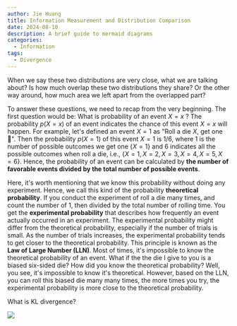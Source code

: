 ```yaml
---
author: Jie Huang
title: Information Measurement and Distribution Comparison
date: 2024-08-10
description: A brief guide to mermaid diagrams
categories:
  - Information
tags:
  - Divergence
---
```


When we say these two distributions are very close, what we are talking about? Is how much overlap these two distributions they share? Or the other way around, how much area we left apart from the overlapped part? 

To answer these questions, we need to recap from the very beginning. The first question would be: What is probability of an event $X=x$ ? The probability $p(X=x)$ of an event indicates the chance of this event $X=x$  will happen.  For example, let's defined an event $X=1$ as  "Roll a die $X$, get one 🎲". Then the probability $p(X=1)$ of this event $X=1$ is $1/6$, where $1$ is the number of possible outcomes we get one $\{X = 1\}$ and 6 indicates all the possible outcomes when roll a die, i.e., $\{X = 1, X = 2, X = 3, X = 4, X = 5, X = 6\}$. Hence, the probability of an event can be calculated by **the number of favorable events divided by the total number of possible events**.   

Here, it's worth mentioning that we know this probability without doing any experiment. Hence, we call this kind of the probability **theoretical probability**.  If you conduct the experiment of roll a die many times, and count the number of 1, then divided by the total number of rolling time. You get the **experimental probability** that describes how frequently an event actually occurred in an experiment.  The experimental probability might differ from the theoretical probability, especially if the number of trials is small. As the number of trials increases, the experimental probability tends to get closer to the theoretical probability. This principle is known as the **Law of Large Number (LLN)**.  Most of times, it's impossible to know the theoretical probability of an event. What if the the die I give to you is a biased six-sided die? How did you know the theoretical probability? Well, you see, it's impossible to know it's theoretical. However, based on the LLN, you can roll this biased die many many times, the more times you try, the experimental probability is more close to the theoretical probability. 


What is KL divergence? 

![](https://cdn.jsdelivr.net/gh/HuangJiaLian/DataBase0@master/uPic/2024-08-17-17-40-tYvCFK.png)

